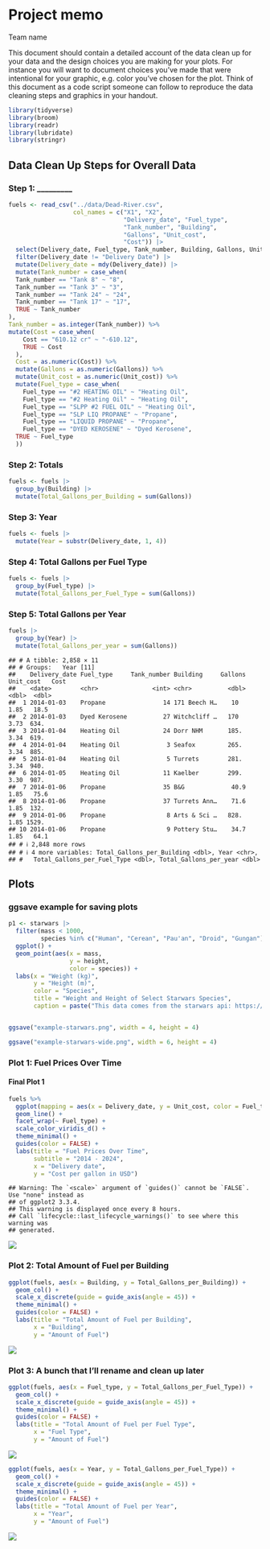 Project memo
================
Team name

This document should contain a detailed account of the data clean up for
your data and the design choices you are making for your plots. For
instance you will want to document choices you’ve made that were
intentional for your graphic, e.g. color you’ve chosen for the plot.
Think of this document as a code script someone can follow to reproduce
the data cleaning steps and graphics in your handout.

``` r
library(tidyverse)
library(broom)
library(readr)
library(lubridate)
library(stringr)
```

## Data Clean Up Steps for Overall Data

### Step 1: \_\_\_\_\_\_\_\_\_

``` r
fuels <- read_csv("../data/Dead-River.csv",
                  col_names = c("X1", "X2", 
                                "Delivery_date", "Fuel_type",
                                "Tank_number", "Building",
                                "Gallons", "Unit_cost",
                                "Cost")) |>
  select(Delivery_date, Fuel_type, Tank_number, Building, Gallons, Unit_cost, Cost) |>
  filter(Delivery_date != "Delivery Date") |> 
  mutate(Delivery_date = mdy(Delivery_date)) |>
  mutate(Tank_number = case_when(
  Tank_number == "Tank 8" ~ "8",
  Tank_number == "Tank 3" ~ "3",
  Tank_number == "Tank 24" ~ "24",
  Tank_number == "Tank 17" ~ "17",
  TRUE ~ Tank_number
),
Tank_number = as.integer(Tank_number)) %>% 
mutate(Cost = case_when(
    Cost == "610.12 cr" ~ "-610.12",
    TRUE ~ Cost
  ),
  Cost = as.numeric(Cost)) %>% 
  mutate(Gallons = as.numeric(Gallons)) %>% 
  mutate(Unit_cost = as.numeric(Unit_cost)) %>% 
  mutate(Fuel_type = case_when(
    Fuel_type == "#2 HEATING OIL" ~ "Heating Oil",
    Fuel_type == "#2 Heating Oil" ~ "Heating Oil",
    Fuel_type == "SLPP #2 FUEL OIL" ~ "Heating Oil",
    Fuel_type == "SLP LIQ PROPANE" ~ "Propane",
    Fuel_type == "LIQUID PROPANE" ~ "Propane",
    Fuel_type == "DYED KEROSENE" ~ "Dyed Kerosene",
  TRUE ~ Fuel_type
  ))
```

### Step 2: Totals

``` r
fuels <- fuels |>
  group_by(Building) |>
  mutate(Total_Gallons_per_Building = sum(Gallons))
```

### Step 3: Year

``` r
fuels <- fuels |>
  mutate(Year = substr(Delivery_date, 1, 4))
```

### Step 4: Total Gallons per Fuel Type

``` r
fuels <- fuels |>
  group_by(Fuel_type) |>
  mutate(Total_Gallons_per_Fuel_Type = sum(Gallons))
```

### Step 5: Total Gallons per Year

``` r
fuels |>
  group_by(Year) |>
  mutate(Total_Gallons_per_year = sum(Gallons))
```

    ## # A tibble: 2,858 × 11
    ## # Groups:   Year [11]
    ##    Delivery_date Fuel_type     Tank_number Building     Gallons Unit_cost   Cost
    ##    <date>        <chr>               <int> <chr>          <dbl>     <dbl>  <dbl>
    ##  1 2014-01-03    Propane                14 171 Beech H…    10        1.85   18.5
    ##  2 2014-01-03    Dyed Kerosene          27 Witchcliff …   170        3.73  634. 
    ##  3 2014-01-04    Heating Oil            24 Dorr NHM       185.       3.34  619. 
    ##  4 2014-01-04    Heating Oil             3 Seafox         265.       3.34  885. 
    ##  5 2014-01-04    Heating Oil             5 Turrets        281.       3.34  940. 
    ##  6 2014-01-05    Heating Oil            11 Kaelber        299.       3.30  987. 
    ##  7 2014-01-06    Propane                35 B&G             40.9      1.85   75.6
    ##  8 2014-01-06    Propane                37 Turrets Ann…    71.6      1.85  132. 
    ##  9 2014-01-06    Propane                 8 Arts & Sci …   828.       1.85 1529. 
    ## 10 2014-01-06    Propane                 9 Pottery Stu…    34.7      1.85   64.1
    ## # ℹ 2,848 more rows
    ## # ℹ 4 more variables: Total_Gallons_per_Building <dbl>, Year <chr>,
    ## #   Total_Gallons_per_Fuel_Type <dbl>, Total_Gallons_per_year <dbl>

## Plots

### ggsave example for saving plots

``` r
p1 <- starwars |>
  filter(mass < 1000, 
         species %in% c("Human", "Cerean", "Pau'an", "Droid", "Gungan")) |>
  ggplot() +
  geom_point(aes(x = mass, 
                 y = height, 
                 color = species)) +
  labs(x = "Weight (kg)", 
       y = "Height (m)",
       color = "Species",
       title = "Weight and Height of Select Starwars Species",
       caption = paste("This data comes from the starwars api: https://swapi.py43.com"))


ggsave("example-starwars.png", width = 4, height = 4)

ggsave("example-starwars-wide.png", width = 6, height = 4)
```

### Plot 1: Fuel Prices Over Time

#### Final Plot 1

``` r
fuels %>% 
  ggplot(mapping = aes(x = Delivery_date, y = Unit_cost, color = Fuel_type)) +
  geom_line() +
  facet_wrap(~ Fuel_type) +
  scale_color_viridis_d() +
  theme_minimal() +
  guides(color = FALSE) +
  labs(title = "Fuel Prices Over Time",
       subtitle = "2014 - 2024",
       x = "Delivery date",
       y = "Cost per gallon in USD")
```

    ## Warning: The `<scale>` argument of `guides()` cannot be `FALSE`. Use "none" instead as
    ## of ggplot2 3.3.4.
    ## This warning is displayed once every 8 hours.
    ## Call `lifecycle::last_lifecycle_warnings()` to see where this warning was
    ## generated.

![](memo_files/figure-gfm/prices_over_time-1.png)<!-- -->

### Plot 2: Total Amount of Fuel per Building

``` r
ggplot(fuels, aes(x = Building, y = Total_Gallons_per_Building)) +
  geom_col() +
  scale_x_discrete(guide = guide_axis(angle = 45)) +
  theme_minimal() +
  guides(color = FALSE) +
  labs(title = "Total Amount of Fuel per Building",
       x = "Building",
       y = "Amount of Fuel")
```

![](memo_files/figure-gfm/total_fuel_per_building-1.png)<!-- -->

### Plot 3: A bunch that I’ll rename and clean up later

``` r
ggplot(fuels, aes(x = Fuel_type, y = Total_Gallons_per_Fuel_Type)) +
  geom_col() +
  scale_x_discrete(guide = guide_axis(angle = 45)) +
  theme_minimal() +
  guides(color = FALSE) +
  labs(title = "Total Amount of Fuel per Fuel Type",
       x = "Fuel Type",
       y = "Amount of Fuel")
```

![](memo_files/figure-gfm/gallons_per_type-1.png)<!-- -->

``` r
ggplot(fuels, aes(x = Year, y = Total_Gallons_per_Fuel_Type)) +
  geom_col() +
  scale_x_discrete(guide = guide_axis(angle = 45)) +
  theme_minimal() +
  guides(color = FALSE) +
  labs(title = "Total Amount of Fuel per Year",
       x = "Year",
       y = "Amount of Fuel")
```

![](memo_files/figure-gfm/gallons_per_fuel_type-1.png)<!-- -->
